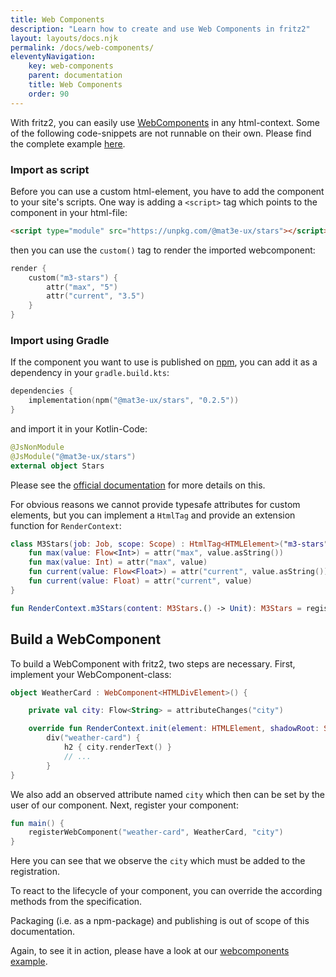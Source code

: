 ```yaml
---
title: Web Components
description: "Learn how to create and use Web Components in fritz2"
layout: layouts/docs.njk
permalink: /docs/web-components/
eleventyNavigation:
    key: web-components
    parent: documentation
    title: Web Components
    order: 90
---
```


With fritz2, you can easily use [WebComponents](https://webcomponents.org) in any html-context. 
Some of the following code-snippets are not runnable on their own. Please find the complete example 
[here](https://examples.fritz2.dev/webcomponent/build/distributions/index.html).

### Import as script

Before you can use a custom html-element, you have to add the component to your site's scripts.
One way is adding a `<script>` tag which points to the component in your html-file:
```html
<script type="module" src="https://unpkg.com/@mat3e-ux/stars"></script>
```
then you can use the `custom()` tag to render the imported webcomponent:
```kotlin
render {
    custom("m3-stars") {
        attr("max", "5")
        attr("current", "3.5")
    }   
}
```

### Import using Gradle

If the component you want to use is published on [npm](https://www.npmjs.com/), you can add it as a dependency 
in your `gradle.build.kts`:
```kotlin
dependencies {
    implementation(npm("@mat3e-ux/stars", "0.2.5"))
}
```
and import it in your Kotlin-Code:
```kotlin
@JsNonModule
@JsModule("@mat3e-ux/stars")
external object Stars
```

Please see the [official documentation](https://kotlinlang.org/docs/js-modules.html#apply-jsmodule-to-packages) 
for more details on this.

For obvious reasons we cannot provide typesafe attributes for custom elements, 
but you can implement a `HtmlTag` and provide an extension function for `RenderContext`:

```kotlin
class M3Stars(job: Job, scope: Scope) : HtmlTag<HTMLElement>("m3-stars", job = job, scope = scope) {
    fun max(value: Flow<Int>) = attr("max", value.asString())
    fun max(value: Int) = attr("max", value)
    fun current(value: Flow<Float>) = attr("current", value.asString())
    fun current(value: Float) = attr("current", value)
}

fun RenderContext.m3Stars(content: M3Stars.() -> Unit): M3Stars = register(M3Stars(job, scope), content)
```

## Build a WebComponent

To build a WebComponent with fritz2, two steps are necessary. First, implement your WebComponent-class:
```kotlin
object WeatherCard : WebComponent<HTMLDivElement>() {

    private val city: Flow<String> = attributeChanges("city")

    override fun RenderContext.init(element: HTMLElement, shadowRoot: ShadowRoot): HtmlTag<HTMLDivElement> =
        div("weather-card") {
            h2 { city.renderText() }
            // ...
        }
}
```
We also add an observed attribute named `city` which then can be set by the user of our component.
Next, register your component:
```kotlin
fun main() {
    registerWebComponent("weather-card", WeatherCard, "city")
}
```
Here you can see that we observe the `city` which must be added to the registration.

To react to the lifecycle of your component, you can override the according methods from the specification.

Packaging (i.e. as a npm-package) and publishing is out of scope of this documentation.

Again, to see it in action, please have a look at our [webcomponents example](https://examples.fritz2.dev/webcomponent/build/distributions/index.html).

